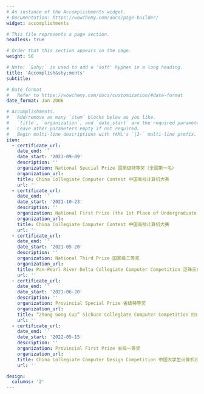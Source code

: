 ```yaml
---
# An instance of the Accomplishments widget.
# Documentation: https://wowchemy.com/docs/page-builder/
widget: accomplishments

# This file represents a page section.
headless: true

# Order that this section appears on the page.
weight: 50

# Note: `&shy;` is used to add a 'soft' hyphen in a long heading.
title: 'Accomplish&shy;ments'
subtitle:

# Date format
#   Refer to https://wowchemy.com/docs/customization/#date-format
date_format: Jan 2006

# Accomplishments.
#   Add/remove as many `item` blocks below as you like.
#   `title`, `organization`, and `date_start` are the required parameters.
#   Leave other parameters empty if not required.
#   Begin multi-line descriptions with YAML's `|2-` multi-line prefix.
item:
  - certificate_url:
    date_end: ''
    date_start: '2023-09-09'
    description: ''
    organization: National Special Prize 国家级特等奖（全国第一名）
    organization_url: 
    title: China Collegiate Computer Contest 中国高校计算机大赛
    url: ''
  - certificate_url:
    date_end: ''
    date_start: '2021-10-23'
    description: ''
    organization: National First Prize (the 1st Place of Undergraduate Group) 国家级一等奖（本科组第一名）
    organization_url: 
    title: China Collegiate Computer Contest 中国高校计算机大赛
    url: ''
  - certificate_url: 
    date_end: ''
    date_start: '2021-05-20'
    description: ''
    organization: National Third Prize 国家级三等奖
    organization_url: 
    title: Pan-Pearl River Delta Collegiate Computer Competition 泛珠三角大学生计算机作品赛
    url: ''
  - certificate_url: 
    date_end: ''
    date_start: '2021-06-20'
    description: ''
    organization: Provincial Special Prize 省级特等奖
    organization_url: 
    title: “Zhong Gong Cup” Sichuan Collegiate Computer Competition 四川省大学生计算机作品赛
    url: ''
  - certificate_url: 
    date_end: ''
    date_start: '2022-05-15'
    description: ''
    organization: Provincial First Prize 省级一等奖
    organization_url: 
    title: China Collegiate Computer Design Competition 中国大学生计算机设计大赛
    url: ''

design:
  columns: '2'
---
```

